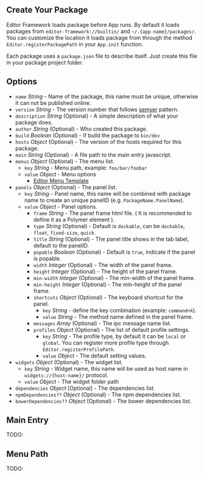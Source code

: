 ## Create Your Package

Editor Framework loads package before App runs. By default it loads packages from `editor-framework://builtin/` and `~/.{app-name}/packages/`. You can customize the location it loads package from through the method `Editor.registerPackagePath` in your `App.init` function.

Each package uses a `package.json` file to describe itself. Just create this file in your package project folder.

## Options

  - `name` *String* - Name of the package, this name must be unique, otherwise it can not be published online.
  - `version` *String* - The version number that follows [semver](http://semver.org/) pattern.
  - `description` *String* (Optional) - A simple description of what your package does.
  - `author` *String* (Optional) - Who created this package.
  - `build` *Boolean* (Optional) - If build the package to `bin/dev`
  - `hosts` *Object* (Optional) - The version of the hosts required for this package.
  - `main` *String* (Optional) - A file path to the main entry javascript.
  - `menus` *Object* (Optional) - The menu list.
    - `key` *String* - Menu path, example: `foo/bar/foobar`
    - `value` *Object* - Menu options
      - [Editor Menu Template](https://github.com/fireball-x/editor-framework/blob/master/docs/api/core/menu.md)
  - `panels` *Object* (Optional) - The panel list.
    - `key` *String* - Panel name, this name will be combined with package name to create an unique panelID (e.g. `PackageName.PanelName`).
    - `value` *Object* - Panel options.
      - `frame` *String* - The panel frame html file. ( It is recommended to define it as a Polymer element ).
      - `type` *String* (Optional) - Default is `dockable`, can be `dockable`, `float`, `fixed-size`, `quick`.
      - `title` *String* (Optional) - The panel title shows in the tab label, default to the panelID.
      - `popable` *Boolean* (Optional) - Default is `true`, indicate if the panel is popable.
      - `width` *Integer* (Optional) - The width of the panel frame.
      - `height` *Integer* (Optional) - The height of the panel frame.
      - `min-width` *Integer* (Optional) - The min-width of the panel frame.
      - `min-height` *Integer* (Optional) - The min-height of the panel frame.
      - `shortcuts` *Object* (Optional) - The keyboard shortcut for the panel.
        - `key` *String* - define the key combination (example: `command+k`).
        - `value` *String* - The method name defined in the panel frame.
      - `messages` *Array* (Optional) - The ipc message name list.
      - `profiles` *Object* (Optional) - The list of default profile settings.
        - `key` *String* - The profile type, by default it can be `local` or `global`. You can register more profile type through `Editor.registerProfilePath`.
        - `value` *Object* - The default setting values.
  - `widgets` *Object* (Optional) - The widget list.
    - `key` *String* - Widget name, this name will be used as host name in `widgets://{host-name}/` protocol.
    - `value` *Object* - The widget folder path
  - `dependencies` *Object* [Optional] - The dependencies list.
  - `npmDependencies??` *Object* (Optional) - The npm dependencies list.
  - `bowerDependencies??` *Object* (Optional) - The bower dependencies list.

## Main Entry

TODO:

## Menu Path

TODO:
